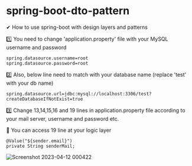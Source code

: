 # spring-boot-dto-pattern

✔ How to use spring-boot with design layers and patterns 

1️⃣ You need to change 'application.property' file with your MySQL username and password

    spring.datasource.username=root 
    spring.datasource.password=root

2️⃣ Also, below line need to match with your database name (replace 'test' with your db name)

    spring.datasource.url=jdbc:mysql://localhost:3306/test?createDatabaseIfNotExist=true
    
3️⃣ Change 13,14,15,16 and 19 lines in application.property file according to your mail server, username and password etc.

📌 You can access 19 line at your logic layer
    
    @Value("${sender.email}")
	private String senderMail;

    
  
![Screenshot 2023-04-12 000422](https://user-images.githubusercontent.com/39025222/231258113-325c1e2e-599e-4a02-a98f-3a201deb85ab.png)

